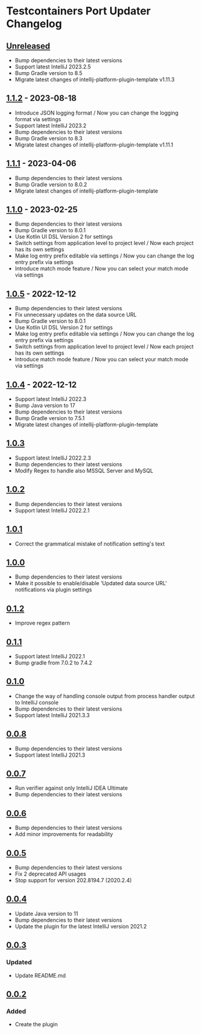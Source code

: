 # Testcontainers Port Updater Changelog

## [Unreleased]
- Bump dependencies to their latest versions
- Support latest IntelliJ 2023.2.5
- Bump Gradle version to 8.5
- Migrate latest changes of intellij-platform-plugin-template v1.11.3

## [1.1.2] - 2023-08-18
- Introduce JSON logging format / Now you can change the logging format via settings
- Support latest IntelliJ 2023.2
- Bump dependencies to their latest versions
- Bump Gradle version to 8.3
- Migrate latest changes of intellij-platform-plugin-template v1.11.1

## [1.1.1] - 2023-04-06
- Bump dependencies to their latest versions
- Bump Gradle version to 8.0.2
- Migrate latest changes of intellij-platform-plugin-template

## [1.1.0] - 2023-02-25
- Bump dependencies to their latest versions
- Bump Gradle version to 8.0.1
- Use Kotlin UI DSL Version 2 for settings
- Switch settings from application level to project level / Now each project has its own settings
- Make log entry prefix editable via settings / Now you can change the log entry prefix via settings
- Introduce match mode feature / Now you can select your match mode via settings

## [1.0.5] - 2022-12-12
- Bump dependencies to their latest versions
- Fix unnecessary updates on the data source URL
- Bump Gradle version to 8.0.1
- Use Kotlin UI DSL Version 2 for settings
- Make log entry prefix editable via settings / Now you can change the log entry prefix via settings
- Switch settings from application level to project level / Now each project has its own settings
- Introduce match mode feature / Now you can select your match mode via settings

## [1.0.4] - 2022-12-12
- Support latest IntelliJ 2022.3
- Bump Java version to 17
- Bump dependencies to their latest versions
- Bump Gradle version to 7.5.1
- Migrate latest changes of intellij-platform-plugin-template

## [1.0.3]
- Support latest IntelliJ 2022.2.3
- Bump dependencies to their latest versions
- Modify Regex to handle also MSSQL Server and MySQL

## [1.0.2]
- Bump dependencies to their latest versions
- Support latest IntelliJ 2022.2.1

## [1.0.1]
- Correct the grammatical mistake of notification setting's text

## [1.0.0]
- Bump dependencies to their latest versions
- Make it possible to enable/disable 'Updated data source URL' notifications via plugin settings

## [0.1.2]
- Improve regex pattern

## [0.1.1]
- Support latest IntelliJ 2022.1
- Bump gradle from 7.0.2 to 7.4.2

## [0.1.0]
- Change the way of handling console output from process handler output to IntelliJ console
- Bump dependencies to their latest versions
- Support latest IntelliJ 2021.3.3

## [0.0.8]
- Bump dependencies to their latest versions
- Support latest IntelliJ 2021.3

## [0.0.7]
- Run verifier against only IntelliJ IDEA Ultimate
- Bump dependencies to their latest versions

## [0.0.6]
- Bump dependencies to their latest versions
- Add minor improvements for readability

## [0.0.5]
- Bump dependencies to their latest versions
- Fix 2 deprecated API usages
- Stop support for version 202.8194.7 (2020.2.4)

## [0.0.4]
- Update Java version to 11
- Bump dependencies to their latest versions
- Update the plugin for the latest IntelliJ version 2021.2

## [0.0.3]

### Updated
- Update README.md

## [0.0.2]

### Added
- Create the plugin

[Unreleased]: https://github.com/yusufugurozbek/testcontainers-port-updater/compare/v1.1.2...HEAD
[1.1.2]: https://github.com/yusufugurozbek/testcontainers-port-updater/compare/v1.1.1...v1.1.2
[1.1.1]: https://github.com/yusufugurozbek/testcontainers-port-updater/compare/v1.1.0...v1.1.1
[1.1.0]: https://github.com/yusufugurozbek/testcontainers-port-updater/compare/v1.0.5...v1.1.0
[1.0.5]: https://github.com/yusufugurozbek/testcontainers-port-updater/compare/v1.0.4...v1.0.5
[1.0.4]: https://github.com/yusufugurozbek/testcontainers-port-updater/compare/v1.0.3...v1.0.4
[1.0.3]: https://github.com/yusufugurozbek/testcontainers-port-updater/compare/v1.0.2...v1.0.3
[1.0.2]: https://github.com/yusufugurozbek/testcontainers-port-updater/compare/v1.0.1...v1.0.2
[1.0.1]: https://github.com/yusufugurozbek/testcontainers-port-updater/compare/v1.0.0...v1.0.1
[1.0.0]: https://github.com/yusufugurozbek/testcontainers-port-updater/compare/v0.1.2...v1.0.0
[0.1.2]: https://github.com/yusufugurozbek/testcontainers-port-updater/compare/v0.1.1...v0.1.2
[0.1.1]: https://github.com/yusufugurozbek/testcontainers-port-updater/compare/v0.1.0...v0.1.1
[0.1.0]: https://github.com/yusufugurozbek/testcontainers-port-updater/compare/v0.0.8...v0.1.0
[0.0.8]: https://github.com/yusufugurozbek/testcontainers-port-updater/compare/v0.0.7...v0.0.8
[0.0.7]: https://github.com/yusufugurozbek/testcontainers-port-updater/compare/v0.0.6...v0.0.7
[0.0.6]: https://github.com/yusufugurozbek/testcontainers-port-updater/compare/v0.0.5...v0.0.6
[0.0.5]: https://github.com/yusufugurozbek/testcontainers-port-updater/compare/v0.0.4...v0.0.5
[0.0.4]: https://github.com/yusufugurozbek/testcontainers-port-updater/compare/v0.0.3...v0.0.4
[0.0.3]: https://github.com/yusufugurozbek/testcontainers-port-updater/compare/v0.0.2...v0.0.3
[0.0.2]: https://github.com/yusufugurozbek/testcontainers-port-updater/compare/v0.0.1...v0.0.2
